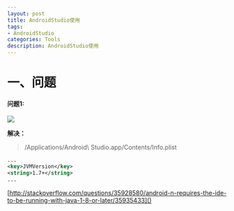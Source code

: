 ```yaml
---
layout: post
title: AndroidStudio使用
tags:
- AndroidStudio
categories: Tools
description: AndroidStudio使用
---
```


# 一、问题

#### 问题1:

![](http://i.stack.imgur.com/bj7SN.png)

**解决：**   

> /Applications/Android\ Studio.app/Contents/Info.plist

~~~ xml
... 
<key>JVMVersion</key>
<string>1.7+</string>
...
~~~

[http://stackoverflow.com/questions/35928580/android-n-requires-the-ide-to-be-running-with-java-1-8-or-later/35935433]()
